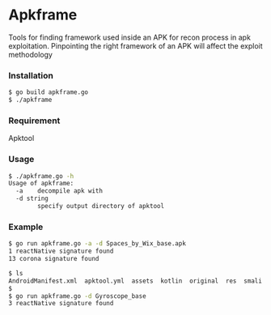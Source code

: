 # Apkframe


Tools for finding framework used inside an APK for recon process in apk exploitation. Pinpointing the right framework of an APK will affect the exploit methodology

### Installation

```sh
$ go build apkframe.go
$ ./apkframe
```
### Requirement

Apktool

### Usage

```sh
$ ./apkframe.go -h
Usage of apkframe:
  -a    decompile apk with 
  -d string
        specify output directory of apktool
```



### Example
```sh
$ go run apkframe.go -a -d Spaces_by_Wix_base.apk
1 reactNative signature found
13 corona signature found

```

```sh
$ ls
AndroidManifest.xml  apktool.yml  assets  kotlin  original  res  smali  smali_classes2  unknown
$
$ go run apkframe.go -d Gyroscope_base
3 reactNative signature found
```
